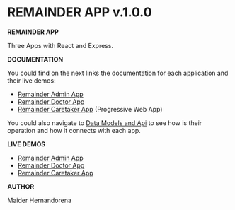 # REMAINDER APP v.1.0.0

**REMAINDER APP**

Three Apps with React and Express.

**DOCUMENTATION**

You could find on the next links the documentation for each application and their live demos:

- [Remainder Admin App](remainder-admin-app/docs/README.md)
- [Remainder Doctor App](remainder-doctor-app/docs/README.md)
- [Remainder Caretaker App](remainder-caretaker-app/docs/README.md) (Progressive Web App)

You could also navigate to [Data Models and Api](remainder-api/docs/README.md) to see how is their operation and how it connects with each app.

**LIVE DEMOS**

- [Remainder Admin App](https://remainder-app-admin.surge.sh)
- [Remainder Doctor App](https://remainder-app-doctor.surge.sh)
- [Remainder Caretaker App](https://remainder-app-caretaker.surge.sh)


**AUTHOR**

Maider Hernandorena
